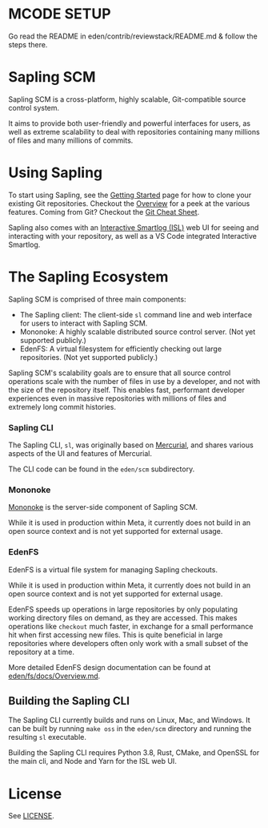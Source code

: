 # MCODE SETUP
Go read the README in eden/contrib/reviewstack/README.md & follow the steps there.

# Sapling SCM

Sapling SCM is a cross-platform, highly scalable, Git-compatible source control system.

It aims to provide both user-friendly and powerful interfaces for users, as
well as extreme scalability to deal with repositories containing many millions
of files and many millions of commits.

# Using Sapling
To start using Sapling, see the [Getting Started](https://sapling-scm.com/docs/introduction/getting-started) page for how to clone your existing Git repositories. Checkout the [Overview](https://sapling-scm.com/docs/overview/intro) for a peek at the various features. Coming from Git? Checkout the [Git Cheat Sheet](http://sapling-scm.com/docs/introduction/git-cheat-sheet).

Sapling also comes with an [Interactive Smartlog (ISL)](http://sapling-scm.com/docs/addons/isl) web UI for seeing and interacting with your repository, as well as a VS Code integrated Interactive Smartlog.

# The Sapling Ecosystem

Sapling SCM is comprised of three main components:

* The Sapling client: The client-side `sl` command line and web interface for users to interact
  with Sapling SCM.
* Mononoke: A highly scalable distributed source control server. (Not yet
  supported publicly.)
* EdenFS: A virtual filesystem for efficiently checking out large repositories.
  (Not yet supported publicly.)

Sapling SCM's scalability goals are to ensure that all source control operations
scale with the number of files in use by a developer, and not with the size of
the repository itself.  This enables fast, performant developer experiences even
in massive repositories with millions of files and extremely long commit histories.

### Sapling CLI

The Sapling CLI, `sl`, was originally based on
[Mercurial](https://www.mercurial-scm.org/), and shares various aspects of the UI
and features of Mercurial.

The CLI code can be found in the `eden/scm` subdirectory.

### Mononoke

[Mononoke](eden/mononoke/README.md) is the server-side component of Sapling SCM.

While it is used in production within Meta, it currently does not build in an
open source context and is not yet supported for external usage.

### EdenFS

EdenFS is a virtual file system for managing Sapling checkouts.

While it is used in production within Meta, it currently does not build in an
open source context and is not yet supported for external usage.

EdenFS speeds up operations in large repositories by only populating working
directory files on demand, as they are accessed.  This makes operations like
`checkout` much faster, in exchange for a small performance hit when first
accessing new files.  This is quite beneficial in large repositories where
developers often only work with a small subset of the repository at a time.

More detailed EdenFS design documentation can be found at
[eden/fs/docs/Overview.md](eden/fs/docs/Overview.md).

## Building the Sapling CLI

The Sapling CLI currently builds and runs on Linux, Mac, and Windows. It can be
built by running `make oss` in the `eden/scm` directory and running the
resulting `sl` executable.

Building the Sapling CLI requires Python 3.8, Rust, CMake, and OpenSSL for the main cli, and
Node and Yarn for the ISL web UI.

# License

See [LICENSE](LICENSE).

